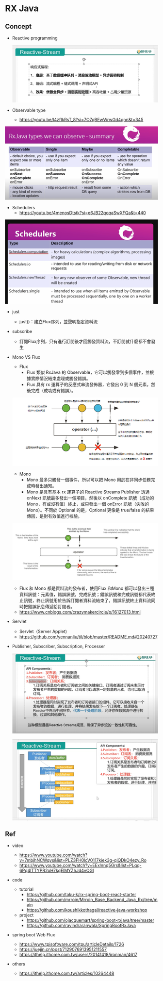 # RX Java

## Concept

- Reactive programming
	<p><img src ="./doc/pic/reactive_programming.png" ></p>

- Observable type
	- https://youtu.be/l4zfIkRsT_8?si=7O7qBEwWrwGd4qnn&t=345
<p><img src ="./doc/pic/rx_java_can_onserver.png" ></p>

- Schedulers
	- https://youtu.be/4menosDtstk?si=e6JB22qoqaSwXFQa&t=440
<p><img src ="./doc/pic/schedulers.png" ></p>

- just
	- just()：建立Flux序列，並聲明指定資料流

- subscribe
	- 訂閱Flux序列，只有進行訂閱後才回觸發資料流，不訂閱就什麼都不會發生

- Mono VS Flux

	- Flux
		- Flux 類似 RxJava 的 Observable，它可以觸發零到多個事件，並根據實際情況結束處理或觸發錯誤。
		- Flux 具有 rx 運算子的反應式串流發佈器，它發出 0 到 N 個元素，然後完成（成功或有錯誤）。
	<p><img src ="./doc/pic/flux.png" ></p>


	- Mono
		- Mono 最多只觸發一個事件，所以可以把 Mono 用於在非同步任務完成時發出通知。
		- Mono 是具有基本 rx 運算子的 Reactive Streams Publisher 透過 onNext 訊號最多發出一個項目，然後以 onComplete 訊號（成功的 Mono，有或沒有值）終止，或只發出一個 onError 訊號（失敗的 Mono）。不同於 Optional 的是，Optional 更像是 true/false 的結果傳回，是對有效值進行校驗。
	<p><img src ="./doc/pic/mono.png" ></p>

	- Flux 和 Mono 都是資料流的發布者，使用Flux 和Mono 都可以發出三種資料訊號：元素值，錯誤訊號，完成訊號；錯誤訊號和完成訊號都代表終止訊號，終止訊號用於告訴訂閱者資料流結束了，錯誤訊號終止資料流同時把錯誤訊息傳遞給訂閱者。
	- https://www.cnblogs.com/crazymakercircle/p/16127013.html


- Servlet
	- Servlet（Server Applet)
	- https://github.com/yennanliu/til/blob/master/README.md#20240727


- Publisher, Subscriber, Subscription, Processer
	<p><img src ="./doc/pic/subscribe_publisher.png" ></p>
	<p><img src ="./doc/pic/subscribe_publisher2.png" ></p>


## Ref
- video
	- https://www.youtube.com/watch?v=7mbjhNCWqvs&list=PLZ3FH0lcV0117kiek3g-qiQDkO4ezy_Ro
	- https://www.youtube.com/watch?v=EExlnnq5Grs&list=PLqq-6Pq4lTTYPR2oH7kgElMYZhJd4vOGI
- code
	- tutorial
	   	- https://github.com/taku-k/rx-spring-boot-react-starter
	   	- https://github.com/mrroin/Mrroin_Base_Backend_Java_Rx/tree/main
	   	- https://github.com/koushikkothagal/reactive-java-workshop
  	- project
  		- https://github.com/ojacquemart/spring-boot-rxjava/tree/master
  		- https://github.com/ravindraranwala/SpringBootRxJava
 
- spring boot Web Flux
  	- https://www.tpisoftware.com/tpu/articleDetails/1726
  	- https://juejin.cn/post/7129076913951211557
  	- https://ithelp.ithome.com.tw/users/20141418/ironman/4617

 - others
 	- https://ithelp.ithome.com.tw/articles/10264448
